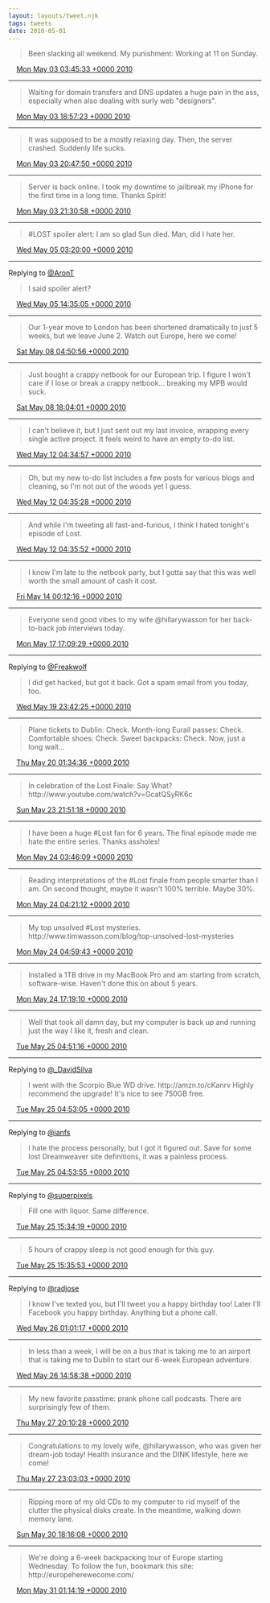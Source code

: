 ```yaml
---
layout: layouts/tweet.njk
tags: tweets
date: 2010-05-01
---
```


> Been slacking all weekend\. My punishment: Working at 11 on Sunday\.

<img src="../media/tweet.ico" width="12" /> [Mon May 03 03:45:33 +0000 2010](https://twitter.com/timwasson/status/13284986594)

----

> Waiting for domain transfers and DNS updates a huge pain in the ass, especially when also dealing with surly web "designers"\.

<img src="../media/tweet.ico" width="12" /> [Mon May 03 18:57:23 +0000 2010](https://twitter.com/timwasson/status/13320504845)

----

> It was supposed to be a mostly relaxing day\. Then, the server crashed\. Suddenly life sucks\.

<img src="../media/tweet.ico" width="12" /> [Mon May 03 20:47:50 +0000 2010](https://twitter.com/timwasson/status/13325165152)

----

> Server is back online\. I took my downtime to jailbreak my iPhone for the first time in a long time\. Thanks Spirit\!

<img src="../media/tweet.ico" width="12" /> [Mon May 03 21:30:58 +0000 2010](https://twitter.com/timwasson/status/13327008684)

----

> \#LOST spoiler alert: I am so glad Sun died\. Man, did I hate her\.

<img src="../media/tweet.ico" width="12" /> [Wed May 05 03:20:00 +0000 2010](https://twitter.com/timwasson/status/13402863147)

----

Replying to [@AronT](https://twitter.com/@AronT/status/13407413872)

> I said spoiler alert?

<img src="../media/tweet.ico" width="12" /> [Wed May 05 14:35:05 +0000 2010](https://twitter.com/timwasson/status/13429654818)

----

> Our 1\-year move to London has been shortened dramatically to just 5 weeks, but we leave June 2\. Watch out Europe, here we come\!

<img src="../media/tweet.ico" width="12" /> [Sat May 08 04:50:56 +0000 2010](https://twitter.com/timwasson/status/13590917568)

----

> Just bought a crappy netbook for our European trip\. I figure I won't care if I lose or break a crappy netbook\.\.\. breaking my MPB would suck\.

<img src="../media/tweet.ico" width="12" /> [Sat May 08 18:04:01 +0000 2010](https://twitter.com/timwasson/status/13621589644)

----

> I can't believe it, but I just sent out my last invoice, wrapping every single active project\. It feels weird to have an empty to\-do list\.

<img src="../media/tweet.ico" width="12" /> [Wed May 12 04:34:57 +0000 2010](https://twitter.com/timwasson/status/13831704081)

----

> Oh, but my new to\-do list includes a few posts for various blogs and cleaning, so I'm not out of the woods yet I guess\.

<img src="../media/tweet.ico" width="12" /> [Wed May 12 04:35:28 +0000 2010](https://twitter.com/timwasson/status/13831725470)

----

> And while I'm tweeting all fast\-and\-furious, I think I hated tonight's episode of Lost\.

<img src="../media/tweet.ico" width="12" /> [Wed May 12 04:35:52 +0000 2010](https://twitter.com/timwasson/status/13831742879)

----

> I know I'm late to the netbook party, but I gotta say that this was well worth the small amount of cash it cost\.

<img src="../media/tweet.ico" width="12" /> [Fri May 14 00:12:16 +0000 2010](https://twitter.com/timwasson/status/13943375543)

----

> Everyone send good vibes to my wife @hillarywasson for her back\-to\-back job interviews today\.

<img src="../media/tweet.ico" width="12" /> [Mon May 17 17:09:29 +0000 2010](https://twitter.com/timwasson/status/14172779979)

----

Replying to [@Freakwolf](https://twitter.com/BryanJWolford/status/14249128745)

> I did get hacked, but got it back\. Got a spam email from you today, too\.

<img src="../media/tweet.ico" width="12" /> [Wed May 19 23:42:25 +0000 2010](https://twitter.com/timwasson/status/14324191199)

----

> Plane tickets to Dublin: Check\. Month\-long Eurail passes: Check\. Comfortable shoes: Check\. Sweet backpacks: Check\. Now, just a long wait\.\.\.

<img src="../media/tweet.ico" width="12" /> [Thu May 20 01:34:36 +0000 2010](https://twitter.com/timwasson/status/14330386202)

----

> In celebration of the Lost Finale: Say What? http://www\.youtube\.com/watch?v\=GcatQSyRK6c

<img src="../media/tweet.ico" width="12" /> [Sun May 23 21:51:18 +0000 2010](https://twitter.com/timwasson/status/14580871982)

----

> I have been a huge \#Lost fan for 6 years\. The final episode made me hate the entire series\. Thanks assholes\!

<img src="../media/tweet.ico" width="12" /> [Mon May 24 03:46:09 +0000 2010](https://twitter.com/timwasson/status/14599810500)

----

> Reading interpretations of the \#Lost finale from people smarter than I am\. On second thought, maybe it wasn't 100% terrible\. Maybe 30%\.

<img src="../media/tweet.ico" width="12" /> [Mon May 24 04:21:12 +0000 2010](https://twitter.com/timwasson/status/14601647986)

----

> My top unsolved \#Lost mysteries\. http://www\.timwasson\.com/blog/top\-unsolved\-lost\-mysteries

<img src="../media/tweet.ico" width="12" /> [Mon May 24 04:59:43 +0000 2010](https://twitter.com/timwasson/status/14603343022)

----

> Installed a 1TB drive in my MacBook Pro and am starting from scratch, software\-wise\. Haven't done this on about 5 years\.

<img src="../media/tweet.ico" width="12" /> [Mon May 24 17:19:10 +0000 2010](https://twitter.com/timwasson/status/14636201601)

----

> Well that took all damn day, but my computer is back up and running just the way I like it, fresh and clean\.

<img src="../media/tweet.ico" width="12" /> [Tue May 25 04:51:16 +0000 2010](https://twitter.com/timwasson/status/14672349036)

----

Replying to [@\_DavidSilva](https://twitter.com/davidsilvaco/status/14636492110)

> I went with the Scorpio Blue WD drive\. http://amzn\.to/cKanrv Highly recommend the upgrade\! It's nice to see 750GB free\.

<img src="../media/tweet.ico" width="12" /> [Tue May 25 04:53:05 +0000 2010](https://twitter.com/timwasson/status/14672427960)

----

Replying to [@ianfs](https://twitter.com/ianfs/status/14638160231)

> I hate the process personally, but I got it figured out\. Save for some lost Dreamweaver site definitions, it was a painless process\.

<img src="../media/tweet.ico" width="12" /> [Tue May 25 04:53:55 +0000 2010](https://twitter.com/timwasson/status/14672464412)

----

Replying to [@superpixels](https://twitter.com/superpixels/status/14696934801)

> Fill one with liquor\. Same difference\.

<img src="../media/tweet.ico" width="12" /> [Tue May 25 15:34:19 +0000 2010](https://twitter.com/timwasson/status/14700314582)

----

> 5 hours of crappy sleep is not good enough for this guy\.

<img src="../media/tweet.ico" width="12" /> [Tue May 25 15:35:53 +0000 2010](https://twitter.com/timwasson/status/14700409608)

----

Replying to [@radjose](https://twitter.com/RadleyJPhoenix/status/14729400317)

> I know I've texted you, but I'll tweet you a happy birthday too\! Later I'll Facebook you happy birthday\. Anything but a phone call\.

<img src="../media/tweet.ico" width="12" /> [Wed May 26 01:01:17 +0000 2010](https://twitter.com/timwasson/status/14729593527)

----

> In less than a week, I will be on a bus that is taking me to an airport that is taking me to Dublin to start our 6\-week European adventure\.

<img src="../media/tweet.ico" width="12" /> [Wed May 26 14:58:38 +0000 2010](https://twitter.com/timwasson/status/14768506831)

----

> My new favorite passtime: prank phone call podcasts\. There are surprisingly few of them\.

<img src="../media/tweet.ico" width="12" /> [Thu May 27 20:10:28 +0000 2010](https://twitter.com/timwasson/status/14856557321)

----

> Congratulations to my lovely wife, @hillarywasson, who was given her dream\-job today\! Health insurance and the DINK lifestyle, here we come\!

<img src="../media/tweet.ico" width="12" /> [Thu May 27 23:03:03 +0000 2010](https://twitter.com/timwasson/status/14865155743)

----

> Ripping more of my old CDs to my computer to rid myself of the clutter the physical disks create\. In the meantime, walking down memory lane\.

<img src="../media/tweet.ico" width="12" /> [Sun May 30 18:16:08 +0000 2010](https://twitter.com/timwasson/status/15056921035)

----

> We're doing a 6\-week backpacking tour of Europe starting Wednesday\. To follow the fun, bookmark this site: http://europeherewecome\.com/

<img src="../media/tweet.ico" width="12" /> [Mon May 31 01:14:19 +0000 2010](https://twitter.com/timwasson/status/15075946626)